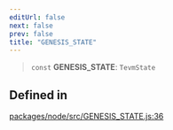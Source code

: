 ```yaml
---
editUrl: false
next: false
prev: false
title: "GENESIS_STATE"
---
```


> `const` **GENESIS\_STATE**: `TevmState`

## Defined in

[packages/node/src/GENESIS\_STATE.js:36](https://github.com/evmts/tevm-monorepo/blob/main/packages/node/src/GENESIS_STATE.js#L36)

